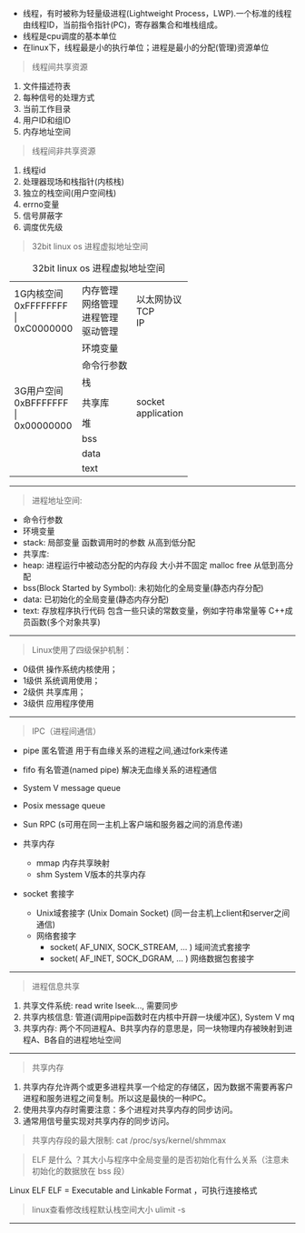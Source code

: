 - 线程，有时被称为轻量级进程(Lightweight Process，LWP).一个标准的线程由线程ID，当前指令指针(PC)，寄存器集合和堆栈组成。
- 线程是cpu调度的基本单位
- 在linux下，线程最是小的执行单位；进程是最小的分配(管理)资源单位


> 线程间共享资源
1. 文件描述符表
2. 每种信号的处理方式
3. 当前工作目录
4. 用户ID和组ID
5. 内存地址空间

> 线程间非共享资源
1. 线程id
2. 处理器现场和栈指针(内核栈)
3. 独立的栈空间(用户空间栈)
4. errno变量
5. 信号屏蔽字
6. 调度优先级

> 32bit linux os 进程虚拟地址空间
<table>
    <caption>32bit linux os 进程虚拟地址空间</caption>
    <tr><td>1G内核空间</br>0xFFFFFFFF</br>|</br>0xC0000000</td><td>内存管理</br>网络管理</br>进程管理</br>驱动管理</td><td>以太网协议</br>TCP</br> IP</td></tr>
    <tr><td rowspan = "11">3G用户空间</br>0xBFFFFFFF</br>|</br>0x00000000</td><td>环境变量</td><td rowspan = "11">socket </br>application</td></tr>
    <tr><td>命令行参数</td><tr>
    <tr><td>栈</td></tr>
    <tr><td></td></tr>
    <tr><td>共享库</td></tr>
    <tr><td></td></tr>
    <tr><td>堆</td></tr>
    <tr><td>bss</td></tr>
    <tr><td>data</td></tr>
    <tr><td>text</td></tr>
</table>

---

> 进程地址空间:
- 命令行参数
- 环境变量
- stack: 局部变量 函数调用时的参数   从高到低分配
- 共享库: 
- heap: 进程运行中被动态分配的内存段 大小并不固定 malloc free  从低到高分配
- bss(Block Started by Symbol): 未初始化的全局变量(静态内存分配)
- data: 已初始化的全局变量(静态内存分配)
- text: 存放程序执行代码 包含一些只读的常数变量，例如字符串常量等 C++成员函数(多个对象共享) 

---
> Linux使用了四级保护机制：
- 0级供 操作系统内核使用；
- 1级供 系统调用使用；
- 2级供 共享库用；
- 3级供 应用程序使用

---
> IPC（进程间通信）

- pipe 匿名管道 用于有血缘关系的进程之间,通过fork来传递
- fifo 有名管道(named pipe) 解决无血缘关系的进程通信


- System V message queue
- Posix message queue


- Sun RPC (s可用在同一主机上客户端和服务器之间的消息传递)

- 共享内存
    - mmap 内存共享映射
    - shm System V版本的共享内存
    
    
- socket 套接字
    - Unix域套接字 (Unix Domain Socket) (同一台主机上client和server之间通信)
    - 网络套接字
        - socket( AF_UNIX, SOCK_STREAM, ... )   域间流式套接字
        - socket( AF_INET, SOCK_DGRAM, ... ) 网络数据包套接字




---
> 进程信息共享
1. 共享文件系统: read write lseek..., 需要同步 
2. 共享内核信息: 管道(调用pipe函数时在内核中开辟一块缓冲区), System V mq
3. 共享内存: 两个不同进程A、B共享内存的意思是，同一块物理内存被映射到进程A、B各自的进程地址空间
---

> 共享内存
1. 共享内存允许两个或更多进程共享一个给定的存储区，因为数据不需要再客户进程和服务进程之间复制。所以这是最快的一种IPC。
2. 使用共享内存时需要注意：多个进程对共享内存的同步访问。
3. 通常用信号量实现对共享内存的同步访问。

> 共享内存段的最大限制: cat /proc/sys/kernel/shmmax 

> ELF 是什么 ？其大小与程序中全局变量的是否初始化有什么关系（注意未初始化的数据放在 bss 段）

Linux ELF  ELF = Executable and Linkable Format ，可执行连接格式

> linux查看修改线程默认栈空间大小 ulimit -s
---

